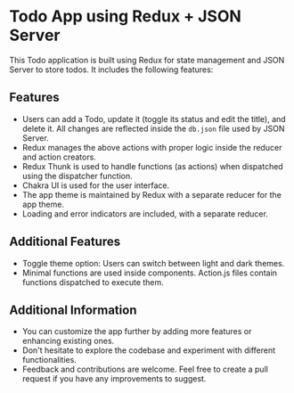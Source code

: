 # Todo App using Redux + JSON Server

This Todo application is built using Redux for state management and JSON Server to store todos. It includes the following features:

## Features

- Users can add a Todo, update it (toggle its status and edit the title), and delete it. All changes are reflected inside the `db.json` file used by JSON Server.
- Redux manages the above actions with proper logic inside the reducer and action creators.
- Redux Thunk is used to handle functions (as actions) when dispatched using the dispatcher function.
- Chakra UI is used for the user interface.
- The app theme is maintained by Redux with a separate reducer for the app theme.
- Loading and error indicators are included, with a separate reducer.

## Additional Features

- Toggle theme option: Users can switch between light and dark themes.
- Minimal functions are used inside components. Action.js files contain functions dispatched to execute them.

## Additional Information

- You can customize the app further by adding more features or enhancing existing ones.
- Don't hesitate to explore the codebase and experiment with different functionalities.
- Feedback and contributions are welcome. Feel free to create a pull request if you have any improvements to suggest.
